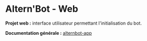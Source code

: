 # Altern'Bot - Web

**Projet web :** interface utilisateur permettant l'initialisation du bot.

**Documentation générale :** [alternbot-app](https://github.com/B4va/alternbot-app)
